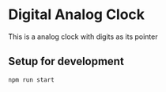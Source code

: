 # Digital Analog Clock

This is a analog clock with digits as its pointer

## Setup for development

```
npm run start
```
